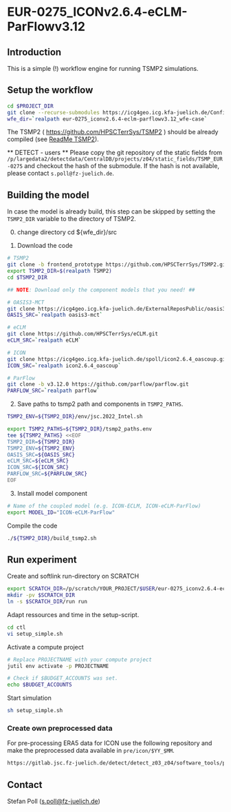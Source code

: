 # EUR-0275_ICONv2.6.4-eCLM-ParFlowv3.12

## Introduction

This is a simple (!) workflow engine for running TSMP2 simulations.

## Setup the workflow

``` bash
cd $PROJECT_DIR
git clone --recurse-submodules https://icg4geo.icg.kfa-juelich.de/Configurations/tsmp2/eur-0275_iconv2.6.4-eclm-parflowv3.12_wfe-case
wfe_dir=`realpath eur-0275_iconv2.6.4-eclm-parflowv3.12_wfe-case`
```

The TSMP2 ( https://github.com/HPSCTerrSys/TSMP2 ) should be already compiled (see [ReadMe TSMP2](https://github.com/HPSCTerrSys/TSMP2/blob/master/README.md)).

** DETECT - users **
Please copy the git repository of the static fields from `/p/largedata2/detectdata/CentralDB/projects/z04/static_fields/TSMP_EUR-0275` and checkout the hash of the submodule. If the hash is not available, please contact `s.poll@fz-juelich.de`.

## Building the model

In case the model is already build, this step can be skipped by setting the `TSMP2_DIR` variable to the directory of TSMP2.

0) change directory
cd ${wfe_dir}/src

1) Download the code

```bash
# TSMP2
git clone -b frontend_prototype https://github.com/HPSCTerrSys/TSMP2.git
export TSMP2_DIR=$(realpath TSMP2)
cd $TSMP2_DIR

## NOTE: Download only the component models that you need! ##

# OASIS3-MCT
git clone https://icg4geo.icg.kfa-juelich.de/ExternalReposPublic/oasis3-mct
OASIS_SRC=`realpath oasis3-mct`

# eCLM
git clone https://github.com/HPSCTerrSys/eCLM.git
eCLM_SRC=`realpath eCLM`

# ICON
git clone https://icg4geo.icg.kfa-juelich.de/spoll/icon2.6.4_oascoup.git
ICON_SRC=`realpath icon2.6.4_oascoup`

# ParFlow
git clone -b v3.12.0 https://github.com/parflow/parflow.git
PARFLOW_SRC=`realpath parflow`
```

2. Save paths to tsmp2 path and components in `TSMP2_PATHS`.

```bash
TSMP2_ENV=${TSMP2_DIR}/env/jsc.2022_Intel.sh
```

```bash
export TSMP2_PATHS=${TSMP2_DIR}/tsmp2_paths.env
tee ${TSMP2_PATHS} <<EOF
TSMP2_DIR=${TSMP2_DIR}
TSMP2_ENV=${TSMP2_ENV}
OASIS_SRC=${OASIS_SRC}
eCLM_SRC=${eCLM_SRC}
ICON_SRC=${ICON_SRC}
PARFLOW_SRC=${PARFLOW_SRC}
EOF
```

3. Install model component

```bash
# Name of the coupled model (e.g. ICON-ECLM, ICON-eCLM-ParFlow)
export MODEL_ID="ICON-eCLM-ParFlow"
```

Compile the code
```bash
./${TSMP2_DIR}/build_tsmp2.sh
```

## Run experiment

Create and softlink run-directory on SCRATCH
``` bash
export SCRATCH_DIR=/p/scratch/YOUR_PROJECT/$USER/eur-0275_iconv2.6.4-eclm-parflowv3.12_wfe-case
mkdir -pv $SCRATCH_DIR
ln -s $SCRATCH_DIR/run run
```

Adapt ressources and time in the setup-script. 
``` bash
cd ctl
vi setup_simple.sh
```

Activate a compute project
```bash
# Replace PROJECTNAME with your compute project
jutil env activate -p PROJECTNAME

# Check if $BUDGET_ACCOUNTS was set.
echo $BUDGET_ACCOUNTS
```

Start simulation
``` bash
sh setup_simple.sh
```

### Create own preprocessed data
For pre-processing ERA5 data for ICON use the following repository and make the preprocessed data available in `pre/icon/$YY_$MM`.
``` bash
https://gitlab.jsc.fz-juelich.de/detect/detect_z03_z04/software_tools/prepro_era5-to-icon
```

## Contact
Stefan Poll (s.poll@fz-juelich.de)
